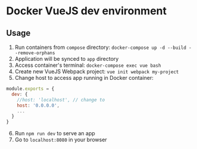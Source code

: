 # Docker VueJS dev environment

## Usage

1) Run containers from `compose` directory: `docker-compose up -d --build --remove-orphans`
2) Application will be synced to `app` directory
3) Access container's terminal: `docker-compose exec vue bash`
4) Create new VueJS Webpack project: `vue init webpack my-project`
5) Change host to access app running in Docker container:
```js
module.exports = {
  dev: {
    //host: 'localhost', // change to
    host: '0.0.0.0',
    ...
  }
}
```
6) Run `npm run dev` to serve an app
7) Go to `localhost:8080` in your browser